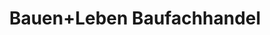 ---
title: "Bauen+Leben Baufachhandel"
url: /stolpen/bauen-leben-baufachhandel-ziegeleistrasse/
shop: Baumarkt
---